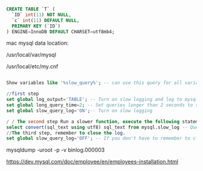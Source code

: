 ```sql

CREATE TABLE `T` (
  `ID` int(11) NOT NULL,
  `c` int(11) DEFAULT NULL,
  PRIMARY KEY (`ID`)
) ENGINE=InnoDB DEFAULT CHARSET=utf8mb4;


```

mac mysql data location:

/usr/local/var/mysql

/usr/local/etc/my.cnf

```sql

Show variables like '%slow_query%'; -- can use this query for all variables

//first step
set global log_output='TABLE'; -- Turn on slow logging and log to mysql.slow_log table
set global long_query_time=2; -- Set queries longer than 2 seconds to slow queries
set global slow_query_log='ON';-- Turn on slow logging

/ / The second step Run a slower function, execute the following statement
select convert(sql_text using utf8) sql_text from mysql.slow_log -- Query slow sql logs
//The third step, remember to close the log.
set global slow_query_log='OFF'; -- If you don't have to remember to close the log

```


mysqldump -uroot -p -v binlog.000003

https://dev.mysql.com/doc/employee/en/employees-installation.html
